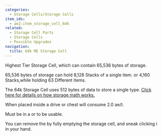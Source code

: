 ```yaml
---
categories:
  - Storage Cells/Storage Cells
item_ids:
  - ae2:item_storage_cell_64k
related:
  - Storage Cell Parts
  - Storage Cells
  - Possible Upgrades
navigation:
  title: 64k ME Storage Cell
---
```


Highest Tier Storage Cell, which can contain 65,536 bytes of storage.

65,536 bytes of storage can hold 8,128 Stacks of a single item. or 4,160
Stacks,while holding 63 Different items.

The 64k Storage Cell uses 512 bytes of data to store a single type. [Click
here for details on how storage math works.](../../storage-cells.md)

When placed inside a drive or chest will consume 2.0 ae/t.

Must be in a <ItemLink id="drive"/> or <ItemLink
id="chest"/> to be usable.

You can remove the <ItemLink
id="cell_component_64k"/> by fully emptying the
storage cell, and sneak clicking i in your hand.

<RecipeFor id="item_storage_cell_64k" />
